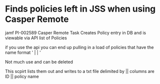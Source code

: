 # Finds policies left in JSS when using Casper Remote

jamf PI-002589
Casper Remote Task Creates Policy entry in DB and is viewable via API list of Policies

if you use the api you can end up pulling in a load of policies that have the name format
 '<data time> | <user> | <number of devices assigned>'

Not much use and can be deleted

This scpirt lists them  out and writes to a txt file delimited by ||
columns are ID || policy name

